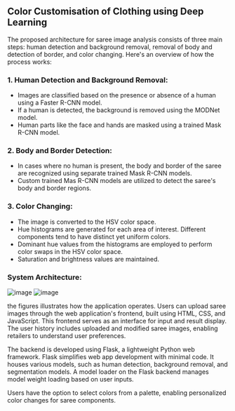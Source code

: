 ## Color Customisation of Clothing using Deep Learning  

The proposed architecture for saree image analysis consists of three main steps: human detection and background removal, removal of body and detection of border, and color changing. Here's an overview of how the process works:

### 1. Human Detection and Background Removal:
- Images are classified based on the presence or absence of a human using a Faster R-CNN model.
- If a human is detected, the background is removed using the MODNet model.
- Human parts like the face and hands are masked using a trained Mask R-CNN model.

### 2. Body and Border Detection:
- In cases where no human is present, the body and border of the saree are recognized using separate trained Mask R-CNN models.
- Custom trained Mas R-CNN models are utilized to detect the saree's body and border regions.

### 3. Color Changing:
- The image is converted to the HSV color space.
- Hue histograms are generated for each area of interest. Different components tend to have distinct yet uniform colors.
- Dominant hue values from the histograms are employed to perform color swaps in the HSV color space.
- Saturation and brightness values are maintained.

### System Architecture:
![image](https://github.com/Arya-adesh/Customisation-of-clothing-using-MaskRCNN/assets/84959568/0387b8a6-c8f6-40a9-9422-71ad2f9b111d)
![image](https://github.com/Arya-adesh/Customisation-of-clothing-using-MaskRCNN/assets/84959568/ae063cda-1123-4937-9e11-cef4374f70a8)


the figures illustrates how the application operates. Users can upload saree images through the web application's frontend, built using HTML, CSS, and JavaScript. This frontend serves as an interface for input and result display. The user history includes uploaded and modified saree images, enabling retailers to understand user preferences.

The backend is developed using Flask, a lightweight Python web framework. Flask simplifies web app development with minimal code. It houses various models, such as human detection, background removal, and segmentation models. A model loader on the Flask backend manages model weight loading based on user inputs.

Users have the option to select colors from a palette, enabling personalized color changes for saree components.

